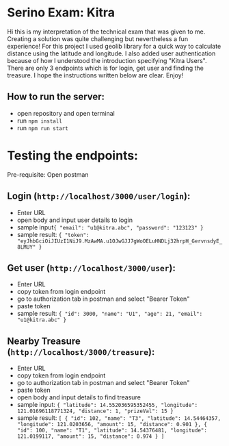 # Serino Exam: Kitra
Hi this is my interpretation of the technical exam that was given to me. Creating a solution was quite challenging but nevertheless a fun experience! For this project I used geolib library for a quick way to calculate distance using the latitude and longitude. I also added user authentication because of how I understood the introduction specifying "Kitra Users". There are only 3 endpoints which is for login, get user and finding the treasure. I hope the instructions written below are clear. Enjoy!

## How to run the server:
- open repository and open terminal
- run `npm install`
- run `npm run start`

# Testing the endpoints:
Pre-requisite: Open postman
## Login (`http://localhost/3000/user/login`):
- Enter URL
- open body and input user details to login
- sample input```{
    "email": "u1@kitra.abc",
    "password": "123123"
}```
- sample result: ```{
    "token": "eyJhbGciOiJIUzI1NiJ9.MzAwMA.u1OJwGJJ7gWoOELuHNDLj32hrpH_GervnsdyE_8LMUY"
}```
## Get user (`http://localhost/3000/user`):
- Enter URL
- copy token from login endpoint
- go to authorization tab in postman and select "Bearer Token"
- paste token
- sample result: ```{
    "id": 3000,
    "name": "U1",
    "age": 21,
    "email": "u1@kitra.abc"
}```

## Nearby Treasure (`http://localhost/3000/treasure`):
- Enter URL
- copy token from login endpoint
- go to authorization tab in postman and select "Bearer Token"
- paste token
- open body and input details to find treasure
- sample input: ```{
    "latitude": 14.552036595352455,
    "longitude": 121.01696118771324,
    "distance": 1,
    "prizeVal": 15
}```
- sample result: ```[
    {
        "id": 102,
        "name": "T3",
        "latitude": 14.54464357,
        "longitude": 121.0203656,
        "amount": 15,
        "distance": 0.901
    },
    {
        "id": 100,
        "name": "T1",
        "latitude": 14.54376481,
        "longitude": 121.0199117,
        "amount": 15,
        "distance": 0.974
    }
]```

